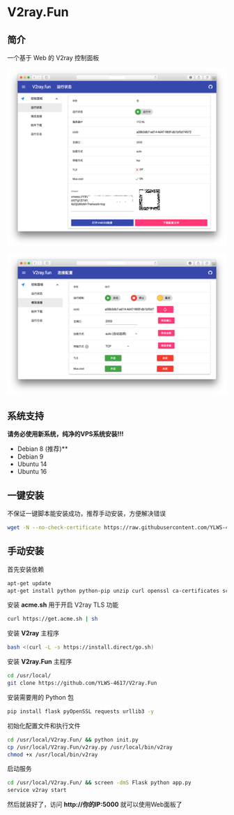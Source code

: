 # V2ray.Fun

## 简介

一个基于 Web 的 V2ray 控制面板

![1.png](1.png)

![2.png](2.png)

## 系统支持

**请务必使用新系统，纯净的VPS系统安装!!!**

- Debian 8 (推荐)**
- Debian 9
- Ubuntu 14
- Ubuntu 16

## 一键安装

不保证一键脚本能安装成功，推荐手动安装，方便解决错误

```bash
wget -N --no-check-certificate https://raw.githubusercontent.com/YLWS-4617/V2ray.Fun/master/install.sh && bash install.sh
```

## 手动安装

首先安装依赖

```bash
apt-get update
apt-get install python python-pip unzip curl openssl ca-certificates screen socat git -y
```

安装 **acme.sh** 用于开启 V2ray TLS 功能

```bash
curl https://get.acme.sh | sh
```

安装 **V2ray** 主程序

```bash
bash <(curl -L -s https://install.direct/go.sh)
```

安装 **V2ray.Fun** 主程序

```bash
cd /usr/local/
git clone https://github.com/YLWS-4617/V2ray.Fun
```

安装需要用的 Python 包

```bash
pip install flask pyOpenSSL requests urllib3 -y
```

初始化配置文件和执行文件

```bash
cd /usr/local/V2ray.Fun/ && python init.py
cp /usr/local/V2ray.Fun/v2ray.py /usr/local/bin/v2ray
chmod +x /usr/local/bin/v2ray
```

启动服务

```bash
cd /usr/local/V2ray.Fun/ && screen -dmS Flask python app.py
service v2ray start
```

然后就装好了，访问 **http://你的IP:5000** 就可以使用Web面板了